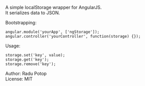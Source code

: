 A simple localStorage wrapper for AngularJS.  
It serializes data to JSON.

Bootstrapping:

    angular.module('yourApp', ['ngStorage']);
    angular.controller('yourController', function(storage) {});

Usage:

    storage.set('key', value);
    storage.get('key');
    storage.remove('key');


Author: Radu Potop  
License: MIT
